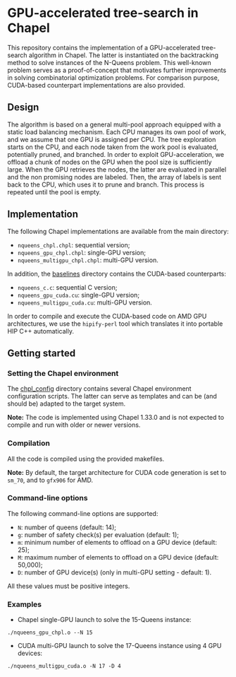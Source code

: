 # GPU-accelerated tree-search in Chapel

This repository contains the implementation of a GPU-accelerated tree-search algorithm in Chapel.
The latter is instantiated on the backtracking method to solve instances of the N-Queens problem.
This well-known problem serves as a proof-of-concept that motivates further improvements in solving combinatorial optimization problems.
For comparison purpose, CUDA-based counterpart implementations are also provided.

## Design

The algorithm is based on a general multi-pool approach equipped with a static load balancing mechanism.
Each CPU manages its own pool of work, and we assume that one GPU is assigned per CPU.
The tree exploration starts on the CPU, and each node taken from the work pool is evaluated, potentially pruned, and branched.
In order to exploit GPU-acceleration, we offload a chunk of nodes on the GPU when the pool size is sufficiently large.
When the GPU retrieves the nodes, the latter are evaluated in parallel and the non promising nodes are labeled.
Then, the array of labels is sent back to the CPU, which uses it to prune and branch.
This process is repeated until the pool is empty.

## Implementation

The following Chapel implementations are available from the main directory:
- `nqueens_chpl.chpl`: sequential version;
- `nqueens_gpu_chpl.chpl`: single-GPU version;
- `nqueens_multigpu_chpl.chpl`: multi-GPU version.

In addition, the [baselines](./baselines/) directory contains the CUDA-based counterparts:
- `nqueens_c.c`: sequential C version;
- `nqueens_gpu_cuda.cu`: single-GPU version;
- `nqueens_multigpu_cuda.cu`: multi-GPU version.

In order to compile and execute the CUDA-based code on AMD GPU architectures, we use the `hipify-perl` tool which translates it into portable HIP C++ automatically.

## Getting started

### Setting the Chapel environment

The [chpl_config](./chpl_config/) directory contains several Chapel environment configuration scripts.
The latter can serve as templates and can be (and should be) adapted to the target system.

**Note:** The code is implemented using Chapel 1.33.0 and is not expected to compile and run with older or newer versions.

### Compilation

All the code is compiled using the provided makefiles.

**Note:** By default, the target architecture for CUDA code generation is set to `sm_70`, and to `gfx906` for AMD.

### Command-line options

The following command-line options are supported:
- `N`: number of queens (default: 14);
- `g`: number of safety check(s) per evaluation (default: 1);
- `m`: minimum number of elements to offload on a GPU device (default: 25);
- `M`: maximum number of elements to offload on a GPU device (default: 50,000);
- `D`: number of GPU device(s) (only in multi-GPU setting - default: 1).

All these values must be positive integers.

### Examples

- Chapel single-GPU launch to solve the 15-Queens instance:
```
./nqueens_gpu_chpl.o --N 15
```

- CUDA multi-GPU launch to solve the 17-Queens instance using 4 GPU devices:
```
./nqueens_multigpu_cuda.o -N 17 -D 4
```
